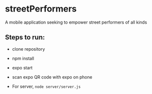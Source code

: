 # streetPerformers
A mobile application seeking to empower street performers of all kinds

## Steps to run:
* clone repository
* npm install
* expo start
* scan expo QR code with expo on phone

* For server, ```node server/server.js```
